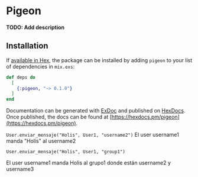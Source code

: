 # Pigeon

**TODO: Add description**

## Installation

If [available in Hex](https://hex.pm/docs/publish), the package can be installed
by adding `pigeon` to your list of dependencies in `mix.exs`:

```elixir
def deps do
  [
    {:pigeon, "~> 0.1.0"}
  ]
end
```

Documentation can be generated with [ExDoc](https://github.com/elixir-lang/ex_doc)
and published on [HexDocs](https://hexdocs.pm). Once published, the docs can
be found at [https://hexdocs.pm/pigeon](https://hexdocs.pm/pigeon).


`User.enviar_mensaje("Holis", User1, "username2")`
El user username1 manda "Holis" al username2

`User.enviar_mensaje("Holis", User1, "group1")`

El user username1 manda Holis al grupo1 donde están username2 y username3